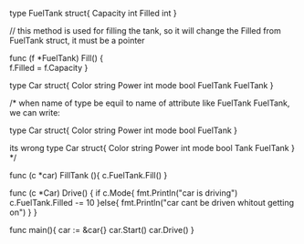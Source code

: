 type FuelTank struct{
     Capacity int
     Filled int 
}

// this method is used for filling the tank, so it will change the Filled from FuelTank struct, it must be a pointer

func (f *FuelTank) Fill() {  
    f.Filled = f.Capacity 
}

type Car struct{
    Color string
    Power int
    mode bool
    FuelTank FuelTank
}

/* 
when name of type be equil to name of attribute like FuelTank FuelTank, we can write:

type Car struct{
    Color string
    Power int
    mode bool
    FuelTank 
}

its wrong
type Car struct{
    Color string
    Power int
    mode bool
    Tank FuelTank
}
*/

func (c *car) FillTank (){
     c.FuelTank.Fill()
}

 func (c *Car) Drive() {
    if c.Mode{
    fmt.Println("car is driving")
    c.FuelTank.Filled -= 10
    }else{
        fmt.Println("car cant be driven whitout getting on")
    }
}

func main(){
    car := &car{}
    car.Start()
    car.Drive()
 }










